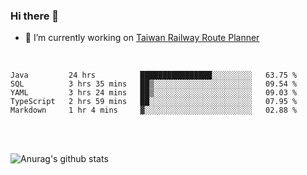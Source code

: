 ### Hi there 👋

- 🔭 I’m currently working on [Taiwan Railway Route Planner](https://github.com/Taiwan-Railway-Route-Planner)

<br/>

<!--START_SECTION:waka-->
```text
Java         24 hrs          ████████████████░░░░░░░░░   63.75 % 
SQL          3 hrs 35 mins   ██▒░░░░░░░░░░░░░░░░░░░░░░   09.54 % 
YAML         3 hrs 24 mins   ██▒░░░░░░░░░░░░░░░░░░░░░░   09.03 % 
TypeScript   2 hrs 59 mins   ██░░░░░░░░░░░░░░░░░░░░░░░   07.95 % 
Markdown     1 hr 4 mins     ▓░░░░░░░░░░░░░░░░░░░░░░░░   02.88 % 
```
<!--END_SECTION:waka-->

<br/>
<br/>

![Anurag's github stats](https://github-readme-stats.vercel.app/api?username=DepickereSven&show_icons=true&theme=tokyonight)



<!--
**DepickereSven/DepickereSven** is a ✨ _special_ ✨ repository because its `README.md` (this file) appears on your GitHub profile.

Here are some ideas to get you started:

- 🔭 I’m currently working on ...
- 🌱 I’m currently learning ...
- 👯 I’m looking to collaborate on ...
- 🤔 I’m looking for help with ...
- 💬 Ask me about ...
- 📫 How to reach me: ...
- 😄 Pronouns: ...
- ⚡ Fun fact: ...
-->
